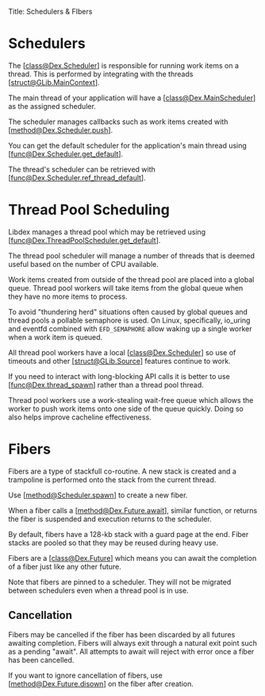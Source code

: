 Title: Schedulers & FIbers

# Schedulers

The [class@Dex.Scheduler] is responsible for running work items on a thread.
This is performed by integrating with the threads [struct@GLib.MainContext].

The main thread of your application will have a [class@Dex.MainScheduler] as the assigned scheduler.

The scheduler manages callbacks such as work items created with [method@Dex.Scheduler.push].

You can get the default scheduler for the application's main thread using [func@Dex.Scheduler.get_default].

The thread's scheduler can be retrieved with [func@Dex.Scheduler.ref_thread_default].

# Thread Pool Scheduling

Libdex manages a thread pool which may be retrieved using [func@Dex.ThreadPoolScheduler.get_default].

The thread pool scheduler will manage a number of threads that is deemed useful based on the number of CPU available.

Work items created from outside of the thread pool are placed into a global queue.
Thread pool workers will take items from the global queue when they have no more items to process.

To avoid "thundering herd" situations often caused by global queues and thread pools a pollable semaphore is used.
On Linux, specifically, io_uring and eventfd combined with `EFD_SEMAPHORE` allow waking up a single worker when a work item is queued.

All thread pool workers have a local [class@Dex.Scheduler] so use of timeouts and other [struct@GLib.Source] features continue to work.

If you need to interact with long-blocking API calls it is better to use [func@Dex.thread_spawn] rather than a thread pool thread.

Thread pool workers use a work-stealing wait-free queue which allows the worker to push work items onto one side of the queue quickly.
Doing so also helps improve cacheline effectiveness.

# Fibers

Fibers are a type of stackfull co-routine.
A new stack is created and a trampoline is performed onto the stack from the current thread.

Use [method@Scheduler.spawn] to create a new fiber.

When a fiber calls a [method@Dex.Future.await], similar function, or returns the fiber is suspended and execution returns to the scheduler.

By default, fibers have a 128-kb stack with a guard page at the end.
Fiber stacks are pooled so that they may be reused during heavy use.

Fibers are a [class@Dex.Future] which means you can await the completion of a fiber just like any other future.

Note that fibers are pinned to a scheduler.
They will not be migrated between schedulers even when a thread pool is in use.

## Cancellation

Fibers may be cancelled if the fiber has been discarded by all futures awaiting completion.
Fibers will always exit through a natural exit point such as a pending "await".
All attempts to await will reject with error once a fiber has been cancelled.

If you want to ignore cancellation of fibers, use [method@Dex.Future.disown] on the fiber after creation.
